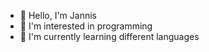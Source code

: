 - 👋 Hello, I'm Jannis
- 👀 I'm interested in programming
- 🌱 I'm currently learning different languages

<!---
byte-jn/byte-jn is a ✨ special ✨ repository because its `README.md` (this file) appears on your GitHub profile.
You can click the Preview link to take a look at your changes.
--->
